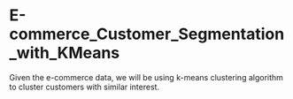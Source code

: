 # E-commerce_Customer_Segmentation_with_KMeans
Given the e-commerce data, we will be using k-means clustering algorithm to cluster customers with similar interest.
